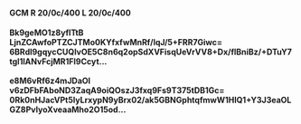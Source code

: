 #### GCM R 20/0c/400 L 20/0c/400
**Bk9geMO1z8yfITtB**<br/>**LjnZCAwfoPTZCJTMo0KYfxfwMnRf/lqJ/5+FRR7Giwc=**<br/>**6BRdl9gqycCUQlvOE5C8n6q2opSdXVFisqUeVrVV8+Dx/flBniBz/+DTuY7tgl1lANvFcjMR1Fl9Ccyt...**<br/><br/>
**e8M6vRf6z4mJDaOl**<br/>**v6zDFbFAboND3ZaqA9oiQOszJ3fxq9Fs9T375tDB1Gc=**<br/>**0Rk0nHJacVPt5IyLrxypN9yBrx02/ak5GBNGphtqfmwW1HlQ1+Y3J3eaOLGZ8PvIyoXveaaMho2O15od...**